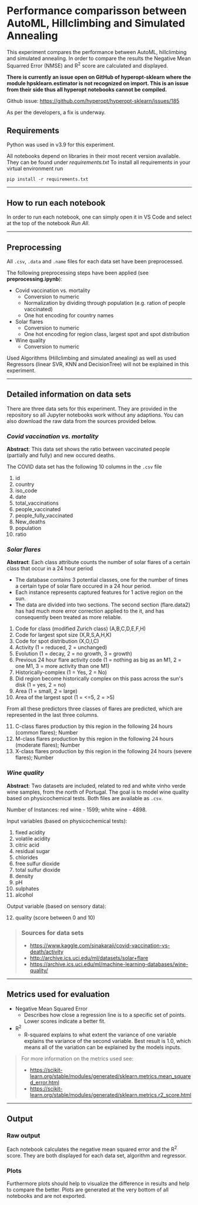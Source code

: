 # Performance comparisson between AutoML, Hillclimbing and Simulated Annealing

This experiment compares the performance between AutoML, hillclimbing and simulated annealing. In order to compare the results the Negative Mean Squarred Error (NMSE) and R<sup>2</sup> score are calculated and displayed.

**There is currently an issue open on GitHub of hyperopt-sklearn where the module hpsklearn.estimator is not recognized on import. This is an issue from their side thus all hyperopt notebooks cannot be compiled.**

Github issue: <https://github.com/hyperopt/hyperopt-sklearn/issues/185>

As per the developers, a fix is underway.

## Requirements

Python was used in v3.9 for this experiment.

All notebooks depend on libraries in their most recent version available. They can be found under *requirements.txt* To install all requirements in your virtual environment run

`pip install -r requirements.txt`

---

## How to run each notebook

In order to run each notebook, one can simply open it in VS Code and select at the top of the notebook *Run All*.

---

## Preprocessing

All `.csv`, `.data` and `.name` files for each data set have been preprocessed.

The following preprocessing steps have been applied (see **preprocessing.ipynb**):

* Covid vaccination vs. mortality
  * Conversion to numeric
  * Normalization by dividing through population (e.g. ration of people vaccinated)
  * One hot encoding for country names
* Solar flares
  * Conversion to numeric
  * One hot encoding for region class, largest spot and spot distribution
* Wine quality
  * Conversion to numeric

Used Algorithms (Hillclimbing and simulated anealing) as well as used Regressors (linear SVR, KNN and DecisionTree) will not be explained in this experiment.

---

## Detailed information on data sets

There are three data sets for this experiment. They are provided in the repository so all Jupyter notebooks work without any adaptions. You can also download the raw data from the sources provided below.

### *Covid vaccination vs. mortality*

**Abstract**: This data set shows the ratio between vaccinated people (partially and fully) and new occured deaths.

The COVID data set has the following 10 columns in the `.csv` file

1. id
2. country
3. iso_code
4. date
5. total_vaccinations
6. people_vaccinated
7. people_fully_vaccinated
8. New_deaths
9. population
10. ratio

### *Solar flares*

**Abstract**: Each class attribute counts the number of solar flares of a certain class that occur in a 24 hour period

* The database contains 3 potential classes, one for the number of times a certain type of solar flare occured in a 24 hour period.
* Each instance represents captured features for 1 active region on the sun.
* The data are divided into two sections. The second section (flare.data2) has had much more error correction applied to the it, and has consequently been treated as more reliable.

1. Code for class (modified Zurich class) (A,B,C,D,E,F,H)
2. Code for largest spot size (X,R,S,A,H,K)
3. Code for spot distribution (X,O,I,C)
4. Activity (1 = reduced, 2 = unchanged)
5. Evolution (1 = decay, 2 = no growth, 3 = growth)
6. Previous 24 hour flare activity code (1 = nothing as big as an M1, 2 = one M1, 3 = more activity than one M1)
7. Historically-complex (1 = Yes, 2 = No)
8. Did region become historically complex on this pass across the sun's disk (1 = yes, 2 = no)
9. Area (1 = small, 2 = large)
10. Area of the largest spot (1 = <=5, 2 = >5)

From all these predictors three classes of flares are predicted, which are represented in the last three columns.

11. C-class flares production by this region in the following 24 hours (common flares); Number
12. M-class flares production by this region in the following 24 hours (moderate flares); Number
13. X-class flares production by this region in the following 24 hours (severe flares); Number

### *Wine quality*

**Abstract**: Two datasets are included, related to red and white vinho verde wine samples, from the north of Portugal. The goal is to model wine quality based on physicochemical tests. Both files are available as `.csv`.

Number of Instances: red wine - 1599; white wine - 4898.

Input variables (based on physicochemical tests):

1. fixed acidity
2. volatile acidity
3. citric acid
4. residual sugar
5. chlorides
6. free sulfur dioxide
7. total sulfur dioxide
8. density
9. pH
10. sulphates
11. alcohol

Output variable (based on sensory data):

12. quality (score between 0 and 10)

> ### Sources for data sets
>
> * <https://www.kaggle.com/sinakaraji/covid-vaccination-vs-death/activity>
> * <http://archive.ics.uci.edu/ml/datasets/solar+flare>
> * <https://archive.ics.uci.edu/ml/machine-learning-databases/wine-quality/>

---

## Metrics used for evaluation

* Negative Mean Squared Error
  * Describes how close a regression line is to a specific set of points. Lower scores indicate a better fit.
* R<sup>2</sup>
  * R-squared explains to what extent the variance of one variable explains the variance of the second variable. Best result is 1.0, which means all of the variation can be explained by the models inputs.

> For more information on the metrics used see:
>
> * <https://scikit-learn.org/stable/modules/generated/sklearn.metrics.mean_squared_error.html>
> * <https://scikit-learn.org/stable/modules/generated/sklearn.metrics.r2_score.html>

---

## Output

### Raw output

Each notebook calculates the negative mean squared error and the R<sup>2</sup> score. They are both displayed for each data set, algorithm and regressor.

### Plots

Furthermore plots should help to visualize the difference in results and help to compare the better. Plots are generated at the very bottom of all notebooks and are not exported.
